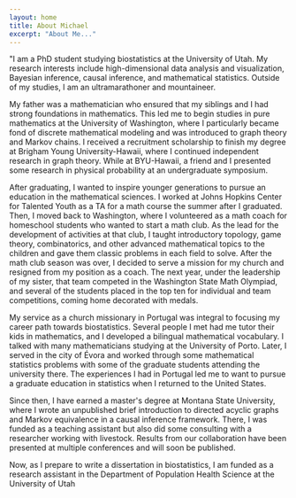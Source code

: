 ```yaml
---
layout: home
title: About Michael
excerpt: "About Me..."
---
```


"I am a PhD student studying biostatistics at the University of Utah. My research interests include high-dimensional data analysis and visualization, Bayesian inference, causal inference, and mathematical statistics. Outside of my studies, I am an ultramarathoner and mountaineer.

My father was a mathematician who ensured that my siblings and I had strong foundations in mathematics. This led me to begin studies in pure mathematics at the University of Washington, where I particularly became fond of discrete mathematical modeling and was introduced to graph theory and Markov chains. I received a recruitment scholarship to finish my degree at Brigham Young University-Hawaii, where I continued independent research in graph theory. While at BYU-Hawaii, a friend and I presented some research in physical probability at an undergraduate symposium.

After graduating, I wanted to inspire younger generations to pursue an education in the mathematical sciences. I worked at Johns Hopkins Center for Talented Youth as a TA for a math course the summer after I graduated. Then, I moved back to Washington, where I volunteered as a math coach for homeschool students who wanted to start a math club. As the lead for the development of activities at that club, I taught introductory topology, game theory, combinatorics, and other advanced mathematical topics to the children and gave them classic problems in each field to solve. After the math club season was over, I decided to serve a mission for my church and resigned from my position as a coach. The next year, under the leadership of my sister, that team competed in the Washington State Math Olympiad, and several of the students placed in the top ten for individual and team competitions, coming home decorated with medals.

My service as a church missionary in Portugal was integral to focusing my career path towards biostatistics. Several people I met had me tutor their kids in mathematics, and I developed a bilingual mathematical vocabulary. I talked with many mathematicians studying at the University of Porto. Later, I served in the city of Évora and worked through some mathematical statistics problems with some of the graduate students attending the university there. The experiences I had in Portugal led me to want to pursue a graduate education in statistics when I returned to the United States.

Since then, I have earned a master's degree at Montana State University, where I wrote an unpublished brief introduction to directed acyclic graphs and Markov equivalence in a causal inference framework. There, I was funded as a teaching assistant but also did some consulting with a researcher working with livestock. Results from our collaboration have been presented at multiple conferences and will soon be published.

Now, as I prepare to write a dissertation in biostatistics, I am funded as a research assistant in the Department of Population Health Science at the University of Utah
